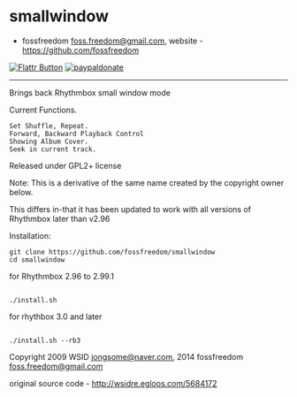 smallwindow
===========


 - fossfreedom <foss.freedom@gmail.com>, website - https://github.com/fossfreedom

[![Flattr Button](http://api.flattr.com/button/button-compact-static-100x17.png "Flattr This!")](http://flattr.com/thing/1811689/ "fossfreedom")  [![paypaldonate](https://www.paypalobjects.com/en_GB/i/btn/btn_donate_SM.gif)](https://www.paypal.com/cgi-bin/webscr?cmd=_s-xclick&hosted_button_id=KBV682WJ3BDGL)

-------

Brings back Rhythmbox small window mode

Current Functions.

    Set Shuffle, Repeat.
    Forward, Backward Playback Control
    Showing Album Cover.
    Seek in current track.

Released under GPL2+ license

Note: This is a derivative of the same name created by the copyright owner below.

This differs in-that it has been updated to work with all versions of
Rhythmbox later than v2.96

Installation:

    git clone https://github.com/fossfreedom/smallwindow
    cd smallwindow

for Rhythmbox 2.96 to 2.99.1

<code>
./install.sh
</code>

for rhythbox 3.0 and later

<code>
./install.sh --rb3
</code>

Copyright 2009 WSID <jongsome@naver.com>, 2014 fossfreedom <foss.freedom@gmail.com>

original source code - http://wsidre.egloos.com/5684172

